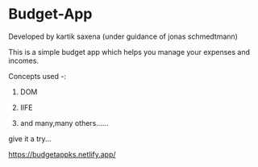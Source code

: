 # Budget-App
Developed by kartik saxena (under guidance of jonas schmedtmann)


This is a simple budget app which helps you manage your expenses and incomes.

Concepts used -:

1) DOM

2) IIFE

3) and many,many others......


give it a try...



https://budgetappks.netlify.app/
